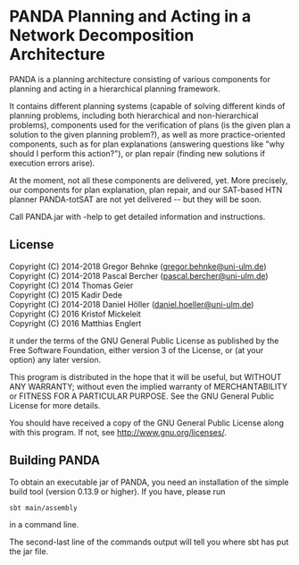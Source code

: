 # PANDA Planning and Acting in a Network Decomposition Architecture

PANDA is a planning architecture consisting of various components for planning
and acting in a hierarchical planning framework.

It contains different planning systems (capable of solving different kinds of 
planning problems, including both hierarchical and non-hierarchical problems),
components used for the verification of plans (is the given plan a solution to
the given planning problem?), as well as more practice-oriented components, such
as for plan explanations (answering questions like "why should I perform this action?"),
or plan repair (finding new solutions if execution errors arise).

At the moment, not all these components are delivered, yet. More precisely, our 
components for plan explanation, plan repair, and our SAT-based HTN planner PANDA-totSAT
are not yet delivered -- but they will be soon.

Call PANDA.jar with -help to get detailed information and instructions.


## License

Copyright (C) 2014-2018 Gregor Behnke (gregor.behnke@uni-ulm.de)  
Copyright (C) 2014-2018 Pascal Bercher (pascal.bercher@uni-ulm.de)
Copyright (C) 2014 Thomas Geier  
Copyright (C) 2015 Kadir Dede  
Copyright (C) 2014-2018 Daniel Höller (daniel.hoeller@uni-ulm.de)  
Copyright (C) 2016 Kristof Mickeleit  
Copyright (C) 2016 Matthias Englert  


it under the terms of the GNU General Public License as published by
the Free Software Foundation, either version 3 of the License, or
(at your option) any later version.

This program is distributed in the hope that it will be useful,
but WITHOUT ANY WARRANTY; without even the implied warranty of
MERCHANTABILITY or FITNESS FOR A PARTICULAR PURPOSE.  See the
GNU General Public License for more details.


You should have received a copy of the GNU General Public License
along with this program. If not, see <http://www.gnu.org/licenses/>.


## Building PANDA

To obtain an executable jar of PANDA, you need an installation of the 
simple build tool (version 0.13.9 or higher). If you have, please run

    sbt main/assembly

in a command line.

The second-last line of the commands output will tell you where sbt has put the jar file.
